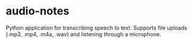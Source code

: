 # audio-notes

Python application for transcribing speech to text. Supports file uploads (.mp3, .mp4, .m4a, .wav) and listening through a microphone.
